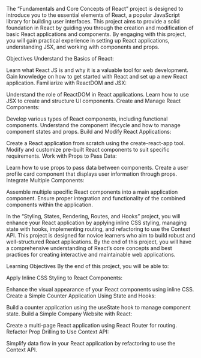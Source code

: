 The “Fundamentals and Core Concepts of React” project is designed to introduce you to the essential elements of React, a popular JavaScript library for building user interfaces. This project aims to provide a solid foundation in React by guiding you through the creation and modification of basic React applications and components. By engaging with this project, you will gain practical experience in setting up React applications, understanding JSX, and working with components and props.

Objectives
Understand the Basics of React:

Learn what React JS is and why it is a valuable tool for web development.
Gain knowledge on how to get started with React and set up a new React application.
Familiarize with ReactDOM and JSX:

Understand the role of ReactDOM in React applications.
Learn how to use JSX to create and structure UI components.
Create and Manage React Components:

Develop various types of React components, including functional components.
Understand the component lifecycle and how to manage component states and props.
Build and Modify React Applications:

Create a React application from scratch using the create-react-app tool.
Modify and customize pre-built React components to suit specific requirements.
Work with Props to Pass Data:

Learn how to use props to pass data between components.
Create a user profile card component that displays user information through props.
Integrate Multiple Components:

Assemble multiple specific React components into a main application component.
Ensure proper integration and functionality of the combined components within the application.





In the “Styling, States, Rendering, Routes, and Hooks” project, you will enhance your React application by applying inline CSS styling, managing state with hooks, implementing routing, and refactoring to use the Context API. This project is designed for novice learners who aim to build robust and well-structured React applications. By the end of this project, you will have a comprehensive understanding of React’s core concepts and best practices for creating interactive and maintainable web applications.

Learning Objectives
By the end of this project, you will be able to:

Apply Inline CSS Styling to React Components:

Enhance the visual appearance of your React components using inline CSS.
Create a Simple Counter Application Using State and Hooks:

Build a counter application using the useState hook to manage component state.
Build a Simple Company Website with React:

Create a multi-page React application using React Router for routing.
Refactor Prop Drilling to Use Context API:

Simplify data flow in your React application by refactoring to use the Context API.